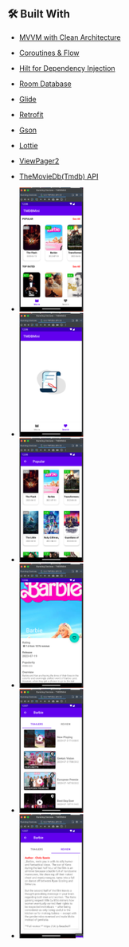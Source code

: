 ## 🛠 Built With
- [MVVM with Clean Architecture](https://www.toptal.com/android/android-apps-mvvm-with-clean-architecture)
- [Coroutines & Flow](https://developer.android.com/kotlin/flow)
- [Hilt for Dependency Injection](https://developer.android.com/training/dependency-injection/hilt-android)
- [Room Database](https://developer.android.com/training/data-storage/room)
- [Glide](https://github.com/bumptech/glide)
- [Retrofit](https://square.github.io/retrofit)
- [Gson](https://github.com/google/gson)
- [Lottie](https://github.com/LottieFiles/lottie-android)
- [ViewPager2](https://developer.android.com/jetpack/androidx/releases/viewpager2)
- [TheMovieDb(Tmdb) API](https://developers.themoviedb.org/3)

- <img src="https://github.com/kareem96/TMDBMini/blob/master/screenshots/screen1.png" width="128"/>
- <img src="https://github.com/kareem96/TMDBMini/blob/master/screenshots/screen2.png" width="128"/>
- <img src="https://github.com/kareem96/TMDBMini/blob/master/screenshots/screen3.png" width="128"/>
- <img src="https://github.com/kareem96/TMDBMini/blob/master/screenshots/screen4.png" width="128"/>
- <img src="https://github.com/kareem96/TMDBMini/blob/master/screenshots/screen5.png" width="128"/>
- <img src="https://github.com/kareem96/TMDBMini/blob/master/screenshots/screen6.png" width="128"/>


